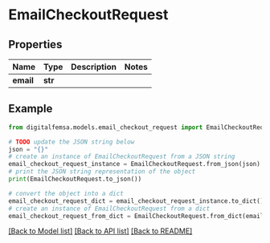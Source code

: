 # EmailCheckoutRequest


## Properties

Name | Type | Description | Notes
------------ | ------------- | ------------- | -------------
**email** | **str** |  | 

## Example

```python
from digitalfemsa.models.email_checkout_request import EmailCheckoutRequest

# TODO update the JSON string below
json = "{}"
# create an instance of EmailCheckoutRequest from a JSON string
email_checkout_request_instance = EmailCheckoutRequest.from_json(json)
# print the JSON string representation of the object
print(EmailCheckoutRequest.to_json())

# convert the object into a dict
email_checkout_request_dict = email_checkout_request_instance.to_dict()
# create an instance of EmailCheckoutRequest from a dict
email_checkout_request_from_dict = EmailCheckoutRequest.from_dict(email_checkout_request_dict)
```
[[Back to Model list]](../README.md#documentation-for-models) [[Back to API list]](../README.md#documentation-for-api-endpoints) [[Back to README]](../README.md)


